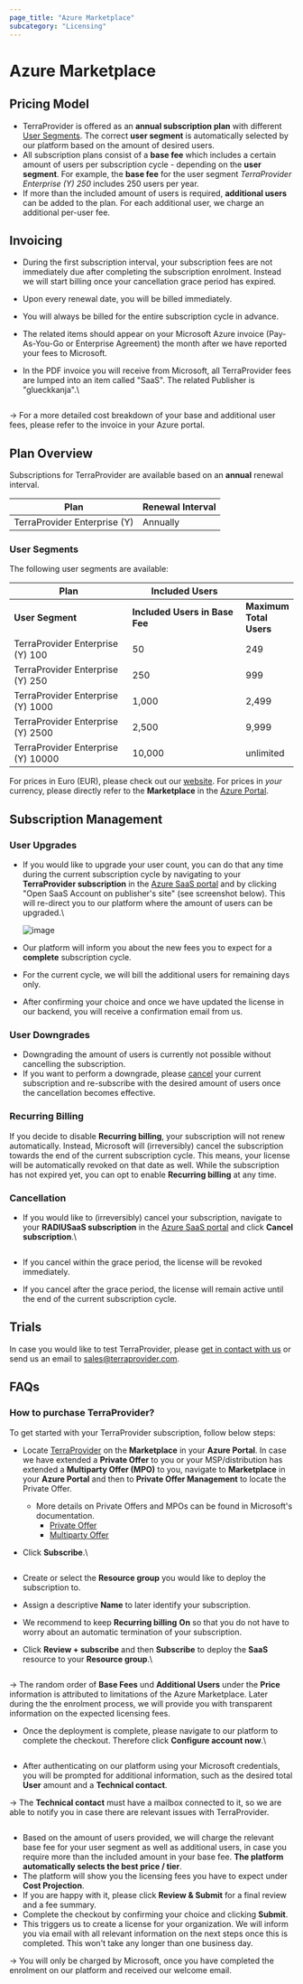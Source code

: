 ```yaml
---
page_title: "Azure Marketplace"
subcategory: "Licensing"
---
```


# Azure Marketplace

## Pricing Model

* TerraProvider is offered as an **annual subscription plan** with different [User Segments](#user-segments). The correct **user segment** is automatically selected by our platform based on the amount of desired users.
* All subscription plans consist of a **base fee** which includes a certain amount of users per subscription cycle - depending on the **user segment**. For example, the **base fee** for the user segment _TerraProvider Enterprise (Y) 250_ includes 250 users per year.
* If more than the included amount of users is required, **additional users** can be added to the  plan. For each additional user, we charge an additional per-user fee.

## Invoicing

* During the first subscription interval, your subscription fees are not immediately due after completing the subscription enrolment. Instead we will start billing once your cancellation grace period has expired.&#x20;
* Upon every renewal date, you will be billed immediately.
* You will always be billed for the entire subscription cycle in advance.
* The related items should appear on your Microsoft Azure invoice (Pay-As-You-Go or Enterprise Agreement) the month after we have reported your fees to Microsoft.
*   In the PDF invoice you will receive from Microsoft, all TerraProvider fees are lumped into an item called "SaaS". The related Publisher is "glueckkanja".\


    <figure><img src="https://github.com/terraprovider/terraform-provider-microsoft365wp/raw/main/.mdassets/image.png" alt=""><figcaption></figcaption></figure>

-> For a more detailed cost breakdown of your base and additional user fees, please refer to the invoice in your Azure portal.

## Plan Overview

Subscriptions for TerraProvider are available based on an **annual** renewal interval.

| **Plan**                     | **Renewal Interval** |
| ---------------------------- | -------------------- |
| TerraProvider Enterprise (Y) | Annually             |

### User Segments

The following user segments are available:&#x20;

<table data-header-hidden><thead><tr><th width="240.02162801098973">Plan</th><th width="244.07580174927114">Included Users</th><th></th></tr></thead><tbody><tr><td><strong>User Segment</strong></td><td><strong>Included Users in Base Fee</strong></td><td><strong>Maximum Total Users</strong></td></tr><tr><td>TerraProvider Enterprise (Y) 100</td><td>50</td><td>249</td></tr><tr><td>TerraProvider Enterprise (Y) 250</td><td>250</td><td>999</td></tr><tr><td>TerraProvider Enterprise (Y) 1000</td><td>1,000</td><td>2,499</td></tr><tr><td>TerraProvider Enterprise (Y) 2500</td><td>2,500</td><td>9,999</td></tr><tr><td>TerraProvider Enterprise (Y) 10000</td><td>10,000</td><td>unlimited</td></tr></tbody></table>

For prices in Euro (EUR), please check out our [website](https://www.terraprovider.com/pricing/). For prices in _your_ currency, please directly refer to the **Marketplace** in the [Azure Portal](https://portal.azure.com/).

## Subscription Management

### User Upgrades

*   If you would like to upgrade your user count, you can do that any time during the current subscription cycle by navigating to your **TerraProvider subscription** in the [Azure SaaS portal](https://portal.azure.com/#blade/HubsExtension/BrowseResourceBlade/resourceType/Microsoft.SaaS%2Fresources) and by clicking "Open SaaS Account on publisher's site" (see screenshot below). This will re-direct you to our platform where the amount of users can be upgraded.\


    ![image](../.gitbook/assets/MASTER%20copy.jpg)
* Our platform will inform you about the new fees you to expect for a **complete** subscription cycle.
* For the current cycle, we will bill the additional users for remaining days only.
* After confirming your choice and once we have updated the license in our backend, you will receive a confirmation email from us.

### User Downgrades

* Downgrading the amount of users is currently not possible without cancelling the subscription.
* If you want to perform a downgrade, please [cancel](#cancellation) your current subscription and re-subscribe with the desired amount of users once the cancellation becomes effective.

### **Recurring Billing**

If you decide to disable **Recurring billing**, your subscription will not renew automatically. Instead, Microsoft will (irreversibly) cancel the subscription towards the end of the current subscription cycle. This means, your license will be automatically revoked on that date as well. While the subscription has not expired yet, you can opt to enable **Recurring billing** at any time.

### Cancellation

*   If you would like to (irreversibly) cancel your subscription, navigate to your **RADIUSaaS subscription** in the [Azure SaaS portal](https://portal.azure.com/#blade/HubsExtension/BrowseResourceBlade/resourceType/Microsoft.SaaS%2Fresources) and click **Cancel subscription**.\


    <figure><img src="https://github.com/terraprovider/terraform-provider-microsoft365wp/raw/main/.mdassets/MASTER copy (2).jpg" alt=""><figcaption></figcaption></figure>
* If you cancel within the grace period, the license will be revoked immediately.
* If you cancel after the grace period, the license will remain active until the end of the current subscription cycle.

## **Trials**

In case you would like to test TerraProvider, please [get in contact with us](https://www.terraprovider.com/drop-a-question) or send us an email to [sales@terraprovider.com](mailto:sales@terraprovider.com).

## FAQs

### How to purchase TerraProvider?

To  get started with your TerraProvider subscription, follow below steps:

* Locate [TerraProvider](https://portal.azure.com/#view/Microsoft\_Azure\_Marketplace/GalleryItemDetailsBladeNopdl/id/glueckkanja-gabag.terraprovider-transactable-prod) on the **Marketplace** in your **Azure Portal**. In case we have extended a **Private Offer** to you or your MSP/distribution has extended a **Multiparty Offer (MPO)** to you, navigate to **Marketplace** in your **Azure Portal** and then to **Private Offer Management** to locate the Private Offer.
  * More details on Private Offers and MPOs can be found in Microsoft's documentation.
    * [Private Offer](https://learn.microsoft.com/en-us/marketplace/private-offers-purchase)
    * [Multiparty Offer](https://www.youtube.com/watch?v=TANUlgLuVqI)
*   Click **Subscribe**.\


    <figure><img src="https://github.com/terraprovider/terraform-provider-microsoft365wp/raw/main/.mdassets/image (1).png" alt=""><figcaption></figcaption></figure>
* Create or select the **Resource group** you would like to deploy the subscription to.
* Assign a descriptive **Name** to later identify your subscription.
* We recommend to keep **Recurring billing** **On** so that you do not have to worry about an automatic termination of your subscription.
*   Click **Review + subscribe** and then **Subscribe** to deploy the **SaaS** resource to your **Resource group**.\


    <figure><img src="https://github.com/terraprovider/terraform-provider-microsoft365wp/raw/main/.mdassets/image (2).png" alt=""><figcaption></figcaption></figure>

-> The random order of **Base Fees** und **Additional Users** under the **Price** information is attributed to limitations of the Azure Marketplace. Later during the the enrolment process, we will provide you with transparent information on the expected licensing fees.

*   Once the deployment is complete, please navigate to our platform to complete the checkout. Therefore click **Configure account now**.\


    <figure><img src="https://github.com/terraprovider/terraform-provider-microsoft365wp/raw/main/.mdassets/image (3).png" alt=""><figcaption></figcaption></figure>
* After authenticating on our platform using your Microsoft credentials, you will be prompted for additional information, such as the desired total **User** amount and a **Technical contact**.

-> The **Technical contact** must have a mailbox connected to it, so we are able to notify you in case there are relevant issues with TerraProvider.

<figure><img src="https://github.com/terraprovider/terraform-provider-microsoft365wp/raw/main/.mdassets/Screenshot_2024-09-13_at_15_25_38.jpg" alt=""><figcaption></figcaption></figure>

* Based on the amount of users provided, we will charge the relevant base fee for your user segment as well as additional users, in case you require more than the included amount in your base fee. **The platform automatically selects the best price / tier**.
* The platform will show you the licensing fees you have to expect under **Cost Projection**.
* If you are happy with it, please click **Review & Submit** for a final review and a fee summary.
* Complete the checkout by confirming your choice and clicking **Submit**.
* This triggers us to create a license for your organization. We will inform you via email with all relevant information on the next steps once this is completed. This won't take any longer than one business day.

-> You will only be charged by Microsoft, once you have completed the enrolment on our platform and received our welcome email.
